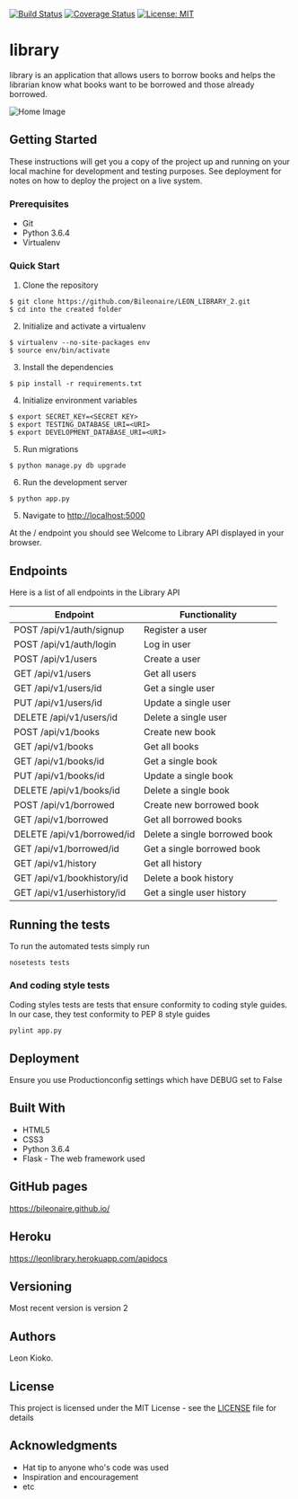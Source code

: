 [![Build Status](https://travis-ci.org/Bileonaire/LEON_LIBRARY_2.svg?branch=Feature-API)](https://travis-ci.org/Bileonaire/LEON_LIBRARY_2)
[![Coverage Status](https://coveralls.io/repos/github/Bileonaire/LEON_LIBRARY_2/badge.svg?branch=Feature-API)](https://coveralls.io/github/Bileonaire/LEON_LIBRARY_2?branch=Feature-API)
[![License: MIT](https://img.shields.io/badge/License-MIT-yellow.svg)](https://opensource.org/licenses/MIT)

# library

library is an application that allows users to borrow books and helps the librarian know what books want to be borrowed and those already borrowed.

![Home Image](https://raw.github.com/Bileonaire/LEON_LIBRARY_2/Feature-API/library.jpg)

## Getting Started

These instructions will get you a copy of the project up and running on your local machine for development and testing purposes. See deployment for notes on how to deploy the project on a live system.

### Prerequisites

* Git
* Python 3.6.4
* Virtualenv

### Quick Start

1. Clone the repository

```
$ git clone https://github.com/Bileonaire/LEON_LIBRARY_2.git
$ cd into the created folder
```
  
2. Initialize and activate a virtualenv

```
$ virtualenv --no-site-packages env
$ source env/bin/activate
```

3. Install the dependencies

```
$ pip install -r requirements.txt
```

4. Initialize environment variables

```
$ export SECRET_KEY=<SECRET KEY>
$ export TESTING_DATABASE_URI=<URI>
$ export DEVELOPMENT_DATABASE_URI=<URI>
```

5. Run migrations

```
$ python manage.py db upgrade
```

6. Run the development server

```
$ python app.py
```

5. Navigate to [http://localhost:5000](http://localhost:5000)

At the / endpoint you should see Welcome to Library API displayed in your browser.

## Endpoints

Here is a list of all endpoints in the Library API

Endpoint | Functionality 
------------ | -------------
POST   /api/v1/auth/signup | Register a user
POST   /api/v1/auth/login | Log in user
POST   /api/v1/users | Create a user
GET    /api/v1/users | Get all users
GET   /api/v1/users/id | Get a single user
PUT  /api/v1/users/id | Update a single user
DELETE   /api/v1/users/id | Delete a single user
POST   /api/v1/books | Create new book
GET   /api/v1/books | Get all books
GET   /api/v1/books/id | Get a single book
PUT   /api/v1/books/id | Update a single book
DELETE   /api/v1/books/id | Delete a single book
POST   /api/v1/borrowed | Create new borrowed book
GET   /api/v1/borrowed | Get all borrowed books
DELETE   /api/v1/borrowed/id | Delete a single borrowed book
GET   /api/v1/borrowed/id | Get a single borrowed book
GET   /api/v1/history | Get all history
GET   /api/v1/bookhistory/id | Delete a book history
GET   /api/v1/userhistory/id | Get a single user history


## Running the tests

To run the automated tests simply run

```
nosetests tests
```

### And coding style tests

Coding styles tests are tests that ensure conformity to coding style guides. In our case, they test conformity to
PEP 8 style guides

```
pylint app.py
```

## Deployment

Ensure you use Productionconfig settings which have DEBUG set to False

## Built With

* HTML5
* CSS3
* Python 3.6.4
* Flask - The web framework used

## GitHub pages

https://bileonaire.github.io/

## Heroku

https://leonlibrary.herokuapp.com/apidocs

## Versioning

Most recent version is version 2

## Authors

Leon Kioko.

## License

This project is licensed under the MIT License - see the [LICENSE](LICENSE) file for details

## Acknowledgments

* Hat tip to anyone who's code was used
* Inspiration and encouragement
* etc

